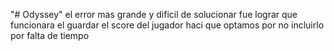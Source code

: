 "# Odyssey" 
el error mas grande y dificil de solucionar fue lograr que funcionara el guardar el score del jugador haci que optamos por no incluirlo por falta de tiempo 
